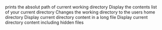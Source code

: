 prints the absolut path of current working directory
Display the contents list of your current directory
Changes the working directory to the users home directory
Display current directory content in a long file
Display current directory content including hidden files

